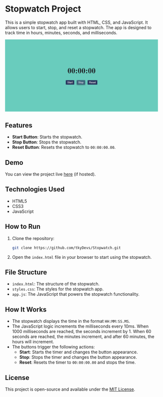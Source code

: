 # Stopwatch Project

This is a simple stopwatch app built with HTML, CSS, and JavaScript. It allows users to start, stop, and reset a stopwatch. The app is designed to track time in hours, minutes, seconds, and milliseconds.

![Stopwatch Screenshot](img.png)

## Features

- **Start Button**: Starts the stopwatch.
- **Stop Button**: Stops the stopwatch.
- **Reset Button**: Resets the stopwatch to `00:00:00.00`.

## Demo

You can view the project live [here](#) (if hosted).

## Technologies Used

- HTML5
- CSS3
- JavaScript

## How to Run

1. Clone the repository:
    ```bash
    git clone https://github.com/tkyDevs/Stopwatch.git
    ```
2. Open the `index.html` file in your browser to start using the stopwatch.

## File Structure
- `index.html`: The structure of the stopwatch.
- `styles.css`: The styles for the stopwatch app.
- `app.js`: The JavaScript that powers the stopwatch functionality.

## How It Works

- The stopwatch displays the time in the format `HH:MM:SS.MS`.
- The JavaScript logic increments the milliseconds every 10ms. When 1000 milliseconds are reached, the seconds increment by 1. When 60 seconds are reached, the minutes increment, and after 60 minutes, the hours will increment.
- The buttons trigger the following actions:
    - **Start**: Starts the timer and changes the button appearance.
    - **Stop**: Stops the timer and changes the button appearance.
    - **Reset**: Resets the timer to `00:00:00.00` and stops the time.

## License

This project is open-source and available under the [MIT License](LICENSE).

